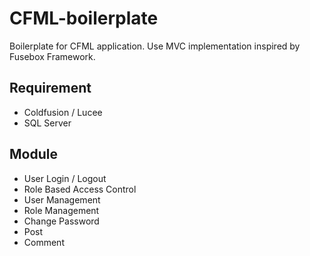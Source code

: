# CFML-boilerplate

Boilerplate for CFML application. Use MVC implementation inspired by Fusebox Framework.

## Requirement

- Coldfusion / Lucee
- SQL Server

## Module

- User Login / Logout
- Role Based Access Control
- User Management
- Role Management
- Change Password
- Post
- Comment
